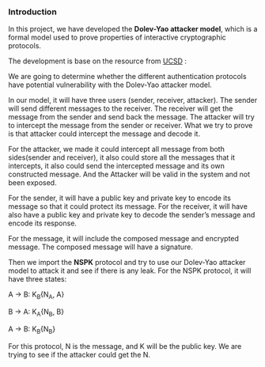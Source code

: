 ### Introduction

In this project, we have developed the **Dolev-Yao attacker model**, which is a formal model used to prove properties of interactive cryptographic protocols.

The development is base on the resource from [UCSD](https://cseweb.ucsd.edu/classes/sp05/cse208/lec-dolevyao.html) :

We are going to determine whether the different authentication protocols have potential vulnerability with the Dolev-Yao attacker model.

In our model, it will have three users (sender, receiver, attacker). The sender will send different messages to the receiver. The receiver will get the message from the sender and send back the message. The attacker will try to intercept the message from the sender or receiver. What we try to prove is that attacker could intercept the message and decode it.

For the attacker, we made it could intercept all message from both sides(sender and receiver), it also could store all the messages that it intercepts, it also could send the intercepted message and its own constructed message. And the Attacker will be valid in the system and not been exposed.

For the sender, it will have a public key and private key to encode its message so that it could protect its message.
For the receiver, it will have also have a public key and private key to decode the sender’s message and encode its response.

For the message, it will include the composed message and encrypted message. The composed message will have a signature.

Then we import the **NSPK** protocol and try to use our Dolev-Yao attacker model to attack it and see if there is any leak. For the NSPK protocol, it will have three states:

A &#8594; B: K<sub>B</sub>{N<sub>A</sub>, A}

B &#8594; A: K<sub>A</sub>{N<sub>B</sub>, B}

A &#8594; B: K<sub>B</sub>{N<sub>B</sub>}

For this protocol, N is the message, and K will be the public key. We are trying to see if the attacker could get the N.
